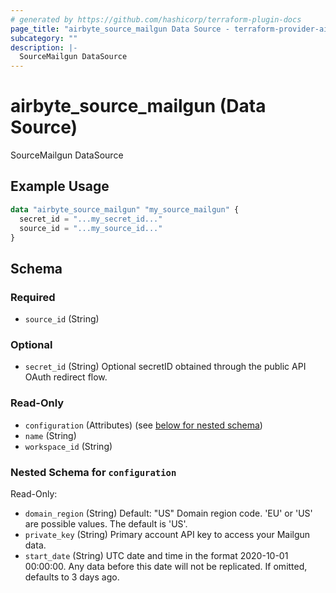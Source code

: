 ```yaml
---
# generated by https://github.com/hashicorp/terraform-plugin-docs
page_title: "airbyte_source_mailgun Data Source - terraform-provider-airbyte"
subcategory: ""
description: |-
  SourceMailgun DataSource
---
```


# airbyte_source_mailgun (Data Source)

SourceMailgun DataSource

## Example Usage

```terraform
data "airbyte_source_mailgun" "my_source_mailgun" {
  secret_id = "...my_secret_id..."
  source_id = "...my_source_id..."
}
```

<!-- schema generated by tfplugindocs -->
## Schema

### Required

- `source_id` (String)

### Optional

- `secret_id` (String) Optional secretID obtained through the public API OAuth redirect flow.

### Read-Only

- `configuration` (Attributes) (see [below for nested schema](#nestedatt--configuration))
- `name` (String)
- `workspace_id` (String)

<a id="nestedatt--configuration"></a>
### Nested Schema for `configuration`

Read-Only:

- `domain_region` (String) Default: "US"
Domain region code. 'EU' or 'US' are possible values. The default is 'US'.
- `private_key` (String) Primary account API key to access your Mailgun data.
- `start_date` (String) UTC date and time in the format 2020-10-01 00:00:00. Any data before this date will not be replicated. If omitted, defaults to 3 days ago.


